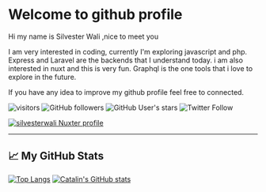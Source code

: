 # Welcome to github profile

Hi my name is Silvester Wali ,nice to meet you 

I am very interested in coding, currently I'm exploring javascript and php. Express and Laravel are the backends that I understand today. i am also interested in nuxt and this is very fun. Graphql is the one tools that i love to explore in the future.

If you have any idea to improve my github profile feel free to connected.

![visitors](https://visitor-badge.glitch.me/badge?page_id=page.id) 
![GitHub followers](https://img.shields.io/github/followers/silvesterwali?style=social)
![GitHub User's stars](https://img.shields.io/github/stars/silvesterwali?style=social)
![Twitter Follow](https://img.shields.io/twitter/follow/silvesterwali?style=social)

[![silvesterwali Nuxter profile](https://nuxters.nuxt.com/card/silvesterwali/og.png)](https://nuxters.nuxt.com/silvesterwali)





---

## &#x1f4c8; My GitHub Stats


[![Top Langs](https://github-readme-stats.vercel.app/api/top-langs/?username=silvesterwali&hide=java,html,css&theme=radical)](https://github.com/anuraghazra/github-readme-stats)
[![Catalin's GitHub stats](https://github-readme-stats.vercel.app/api?username=silvesterwali&theme=radical)](https://github.com/anuraghazra/github-readme-stats)
